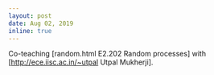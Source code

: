 ```yaml
---
layout: post
date: Aug 02, 2019
inline: true
---
```


Co-teaching [random.html E2.202 Random processes] with [http://ece.iisc.ac.in/~utpal Utpal Mukherji].
